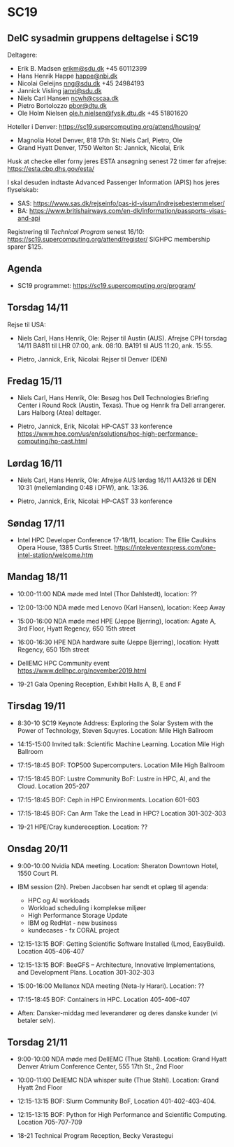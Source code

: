 # SC19

DeIC sysadmin gruppens deltagelse i SC19
----------------------------------------

Deltagere:

* Erik B. Madsen <erikm@sdu.dk> +45 60112399
* Hans Henrik Happe <happe@nbi.dk>
* Nicolai Geleijns <nng@sdu.dk> +45 24984193
* Jannick Visling <janvi@sdu.dk>
* Niels Carl Hansen <ncwh@cscaa.dk>
* Pietro Bortolozzo <pbor@dtu.dk>
* Ole Holm Nielsen <ole.h.nielsen@fysik.dtu.dk> +45 51801620

Hoteller i Denver: https://sc19.supercomputing.org/attend/housing/

* Magnolia Hotel Denver, 818 17th St: Niels Carl, Pietro, Ole
* Grand Hyatt Denver, 1750 Welton St: Jannick, Nicolai, Erik


Husk at checke eller forny jeres ESTA ansøgning senest 72 timer før afrejse: https://esta.cbp.dhs.gov/esta/

I skal desuden indtaste Advanced Passenger Information (APIS) hos jeres flyselskab:

* SAS: https://www.sas.dk/rejseinfo/pas-id-visum/indrejsebestemmelser/
* BA: https://www.britishairways.com/en-dk/information/passports-visas-and-api

Registrering til *Technical Program* senest 16/10: https://sc19.supercomputing.org/attend/register/
SIGHPC membership sparer $125.

Agenda
------

* SC19 programmet: https://sc19.supercomputing.org/program/

Torsdag 14/11
-------------

Rejse til USA:

* Niels Carl, Hans Henrik, Ole: Rejser til Austin (AUS).
Afrejse CPH torsdag 14/11 BA811 til LHR 07:00, ank. 08:10.  BA191 til AUS 11:20, ank. 15:55.

* Pietro, Jannick, Erik, Nicolai: Rejser til Denver (DEN)

Fredag 15/11
------------

* Niels Carl, Hans Henrik, Ole:
Besøg hos Dell Technologies Briefing Center i Round Rock (Austin, Texas).
Thue og Henrik fra Dell arrangerer.
Lars Halborg (Atea) deltager.

* Pietro, Jannick, Erik, Nicolai: 
HP-CAST 33 konference
https://www.hpe.com/us/en/solutions/hpc-high-performance-computing/hp-cast.html

Lørdag 16/11
------------

* Niels Carl, Hans Henrik, Ole:
Afrejse AUS lørdag 16/11 AA1326 til DEN 10:31 (mellemlanding 0:48 i DFW), ank.  13:36. 

* Pietro, Jannick, Erik, Nicolai: 
HP-CAST 33 konference 

Søndag 17/11
------------

* Intel HPC Developer Conference 17-18/11, location: The Ellie Caulkins Opera House, 1385 Curtis Street.
https://inteleventexpress.com/one-intel-station/welcome.htm

Mandag 18/11
------------

* 10:00-11:00 NDA møde med Intel (Thor Dahlstedt), location: ??

* 12:00-13:00 NDA møde med Lenovo (Karl Hansen), location: Keep Away

* 15:00-16:00 NDA møde med HPE (Jeppe Bjerring), location: Agate A, 3rd Floor, Hyatt Regency, 650 15th street

* 16:00-16:30 HPE NDA hardware suite (Jeppe Bjerring), location: Hyatt Regency, 650 15th street

* DellEMC HPC Community event
https://www.dellhpc.org/november2019.html

* 19-21 Gala Opening Reception, Exhibit Halls A, B, E and F

Tirsdag 19/11
-------------

* 8:30-10 SC19 Keynote Address: Exploring the Solar System with the Power of Technology, Steven Squyres. Location: Mile High Ballroom

* 14:15-15:00 Invited talk: Scientific Machine Learning. Location Mile High Ballroom

* 17:15-18:45 BOF: TOP500 Supercomputers. Location Mile High Ballroom

* 17:15-18:45 BOF: Lustre Community BoF: Lustre in HPC, AI, and the Cloud. Location 205-207

* 17:15-18:45 BOF: Ceph in HPC Environments. Location 601-603

* 17:15-18:45 BOF: Can Arm Take the Lead in HPC? Location 301-302-303

* 19-21 HPE/Cray kundereception. Location: ??

Onsdag 20/11
------------

* 9:00-10:00 Nvidia NDA meeting. Location: Sheraton Downtown Hotel, 1550 Court Pl.

* IBM session (2h). Preben Jacobsen har sendt et oplæg til agenda:

  * HPC og AI workloads
  * Workload scheduling i komplekse miljøer
  * High Performance Storage Update
  * IBM og RedHat - new business
  * kundecases - fx CORAL project

* 12:15-13:15 BOF: Getting Scientific Software Installed (Lmod, EasyBuild). Location 405-406-407

* 12:15-13:15 BOF: BeeGFS – Architecture, Innovative Implementations, and Development Plans. Location 301-302-303

* 15:00-16:00 Mellanox NDA meeting (Neta-ly Harari). Location: ??

* 17:15-18:45 BOF: Containers in HPC. Location 405-406-407

* Aften: Dansker-middag med leverandører og deres danske kunder (vi betaler selv).

Torsdag 21/11
-------------

* 9:00-10:00 NDA møde med DellEMC (Thue Stahl). Location: Grand Hyatt Denver Atrium Conference Center, 555 17th St., 2nd Floor

* 10:00-11:00 DellEMC NDA whisper suite (Thue Stahl). Location: Grand Hyatt 2nd Floor

* 12:15-13:15 BOF: Slurm Community BoF, Location 401-402-403-404.

* 12:15-13:15 BOF: Python for High Performance and Scientific Computing. Location 705-707-709

* 18-21 Technical Program Reception, Becky Verastegui
